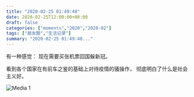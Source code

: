 ```yaml
---
title: "2020-02-25 01:49:48"
date: 2020-02-25T12:00:00+08:00
draft: false
categories: ["moments","2020","2020-02"]
tags: ["朋友圈","生活记录"]
summary: "2020-02-25 01:49:48..."
---
```


有一种感觉：
现在需要买张机票回国躲新冠。

看到各个国家在有前车之鉴的基础上对待疫情的骚操作，
彻底明白了什么是社会主义好。

![Media 1](/Moments/photos/2020-02-25/202002250149480.jpg)


